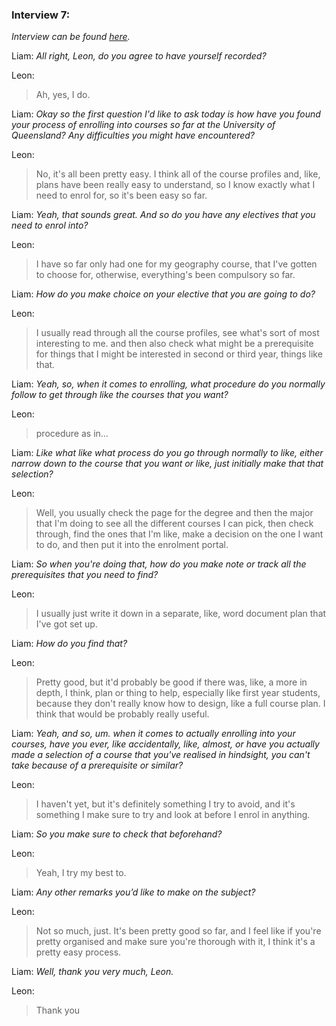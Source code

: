 ### Interview 7:
*Interview can be found [here](https://uq.sharepoint.com/teams/Section_7560_62502/_layouts/15/stream.aspx?id=/teams/Section_7560_62502/Shared%20Documents/Mon_9am_Team_10/liam_bienkowski_audio_recordings/iteration_1/liam_bienkowski_2025-08-27_7.mp3).*

Liam: *All right, Leon, do you agree to have yourself recorded?* 

Leon: 
>Ah, yes, I do. 

Liam: *Okay so the first question I'd like to ask today is how have you found your process of enrolling into courses so far at the University of Queensland? Any difficulties you might have encountered?* 

Leon: 
>No, it's all been pretty easy. I think all of the course profiles and, like, plans have been really easy to understand, so I know exactly what I need to enrol for, so it's been easy so far. 

Liam: *Yeah, that sounds great. And so do you have any electives that you need to enrol into?* 

Leon: 
>I have so far only had one for my geography course, that I've gotten to choose for, otherwise, everything's been compulsory so far. 

Liam: *How do you make choice on your elective that you are going to do?* 

Leon: 
>I usually read through all the course profiles, see what's sort of most interesting to me. and then also check what might be a prerequisite for things that I might be interested in second or third year, things like that. 

Liam: *Yeah, so, when it comes to enrolling, what procedure do you normally follow to get through like the courses that you want?* 

Leon: 
>procedure as in... 

Liam: *Like what like what process do you go through normally to like, either narrow down to the course that you want or like, just initially make that that selection?* 

Leon: 
>Well, you usually check the page for the degree and then the major that I'm doing to see all the different courses I can pick, then check through, find the ones that I'm like, make a decision on the one I want to do, and then put it into the enrolment portal. 

Liam: *So when you're doing that, how do you make note or track all the prerequisites that you need to find?* 

Leon: 
>I usually just write it down in a separate, like, word document plan that I've got set up. 

Liam: *How do you find that?* 

Leon: 
>Pretty good, but it'd probably be good if there was, like, a more in depth, I think, plan or thing to help, especially like first year students, because they don't really know how to design, like a full course plan. I think that would be probably really useful. 

Liam: *Yeah, and so, um. when it comes to actually enrolling into your courses, have you ever, like accidentally, like, almost, or have you actually made a selection of a course that you've realised in hindsight, you can't take because of a prerequisite or similar?* 

Leon: 
>I haven't yet, but it's definitely something I try to avoid, and it's something I make sure to try and look at before I enrol in anything. 

Liam: *So you make sure to check that beforehand?* 

Leon: 
>Yeah, I try my best to. 

Liam: *Any other remarks you’d like to make on the subject?* 

Leon: 
>Not so much, just. It's been pretty good so far, and I feel like if you're pretty organised and make sure you're thorough with it, I think it's a pretty easy process. 

Liam: *Well, thank you very much, Leon.* 

Leon: 
>Thank you